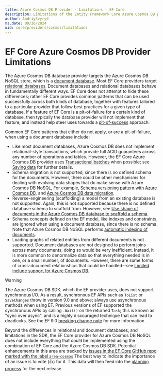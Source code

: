 ```yaml
---
title: Azure Cosmos DB Provider - Limitations - EF Core
description: Limitations of the Entity Framework Core Azure Cosmos DB provider as compared to other providers
author: AndriySvyryd
ms.date: 09/26/2024
uid: core/providers/cosmos/limitations
---
```

# EF Core Azure Cosmos DB Provider Limitations

The Azure Cosmos DB database provider targets the Azure Cosmos DB NoSQL store, which is a [document database](https://en.wikipedia.org/wiki/Document-oriented_database). Most EF Core providers target [relational databases](https://en.wikipedia.org/wiki/Relational_database). Document databases and relational databases behave in fundamentally different ways. EF Core does not attempt to hide these differences; rather EF Core provides common patterns that can be used successfully across both kinds of database, together with features tailored to a particular provider that follow best practices for a given type of database. If a feature of EF Core is a pit-of-failure for a certain kind of database, then typically the database provider will not implement that feature, and instead help steer uses towards a [pit-of-success](/archive/blogs/brada/the-pit-of-success) approach.

Common EF Core patterns that either do not apply, or are a pit-of-failure, when using a document database include:

- Like most document databases, Azure Cosmos DB does not implement relational-style transactions, which provide full ACID guarantees across any number of operations and tables. However, the EF Core Azure Cosmos DB provider uses [Transactional batches](azure/cosmos-db/nosql/transactional-batch) when possible; see [Saving data](saving) for further details.
- Schema migration is not supported, since there is no defined schema for the documents. However, there could be other mechanisms for dealing with evolving data shapes that do make sense with Azure Cosmos DB NoSQL, For example, [Schema versioning pattern with Azure Cosmos DB](https://github.com/dotnet/efcore/issues/23753), and [Azure Cosmos DB data migration](https://github.com/dotnet/efcore/issues/11099).
- Reverse-engineering (scaffolding) a model from an existing database is not supported. Again, this is not supported because there is no defined database schema to scaffold from. However, see [Use shape of documents in the Azure Cosmos DB database to scaffold a schema](https://github.com/dotnet/efcore/issues/30290).
- Schema concepts defined on the EF model, like indexes and constraints, are ignored when using a document database, since there is no schema. Note that Azure Cosmos DB NoSQL performs [automatic indexing of documents](/azure/cosmos-db/index-overview).
- Loading graphs of related entities from different documents is not supported. Document databases are not designed to perform joins across many documents; doing so would be very inefficient. Instead, it is more common to denormalize data so that everything needed is in one, or a small number, of documents. However, there are some forms of cross-document relationships that could be handled--see [Limited Include support for Azure Cosmos DB](https://github.com/dotnet/efcore/issues/16920#issuecomment-989721078).

> [!WARNING]
> The Azure Cosmos DB SDK, which the EF provider uses, does not support synchronous I/O. As a result, synchronous EF APIs such as `ToList` or `SaveChanges` throw in version 9.0 and above; always use asynchronous
> methods when using EF.
> Previous versions of EF supported the synchronous APIs by calling `.Wait()` on the returned `Task`; this is known as "sync over async", and is a highly discouraged technique that can lead to deadlocks. See the EF 9.0 [breaking change note](xref:core/what-is-new/ef-core-9.0/breaking-changes#cosmos-nosync) for more information.

Beyond the differences in relational and document databases, and limitations in the SDK, the EF Core provider for Azure Cosmos DB NoSQL does not include everything that _could_ be implemented using the combination of EF Core and the Azure Cosmos DB SDK. Potential enhancements in this area are tracked by [issues in the EF Core GitHub repo marked with the label `area-cosmos`](https://github.com/dotnet/efcore/issues?q=is%3Aopen+is%3Aissue+label%3Aarea-cosmos+sort%3Areactions-%2B1-desc+label%3Atype-enhancement) The best way to indicate the importance of an issue is to vote (👍) for it. This data will then feed into the [planning process](xref:core/what-is-new/release-planning) for the next release.
